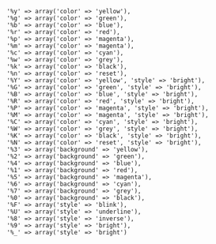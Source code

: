     '%y' => array('color' => 'yellow'),
    '%g' => array('color' => 'green'),
    '%b' => array('color' => 'blue'),
    '%r' => array('color' => 'red'),
    '%p' => array('color' => 'magenta'),
    '%m' => array('color' => 'magenta'),
    '%c' => array('color' => 'cyan'),
    '%w' => array('color' => 'grey'),
    '%k' => array('color' => 'black'),
    '%n' => array('color' => 'reset'),
    '%Y' => array('color' => 'yellow', 'style' => 'bright'),
    '%G' => array('color' => 'green', 'style' => 'bright'),
    '%B' => array('color' => 'blue', 'style' => 'bright'),
    '%R' => array('color' => 'red', 'style' => 'bright'),
    '%P' => array('color' => 'magenta', 'style' => 'bright'),
    '%M' => array('color' => 'magenta', 'style' => 'bright'),
    '%C' => array('color' => 'cyan', 'style' => 'bright'),
    '%W' => array('color' => 'grey', 'style' => 'bright'),
    '%K' => array('color' => 'black', 'style' => 'bright'),
    '%N' => array('color' => 'reset', 'style' => 'bright'),
    '%3' => array('background' => 'yellow'),
    '%2' => array('background' => 'green'),
    '%4' => array('background' => 'blue'),
    '%1' => array('background' => 'red'),
    '%5' => array('background' => 'magenta'),
    '%6' => array('background' => 'cyan'),
    '%7' => array('background' => 'grey'),
    '%0' => array('background' => 'black'),
    '%F' => array('style' => 'blink'),
    '%U' => array('style' => 'underline'),
    '%8' => array('style' => 'inverse'),
    '%9' => array('style' => 'bright'),
    '%_' => array('style' => 'bright')